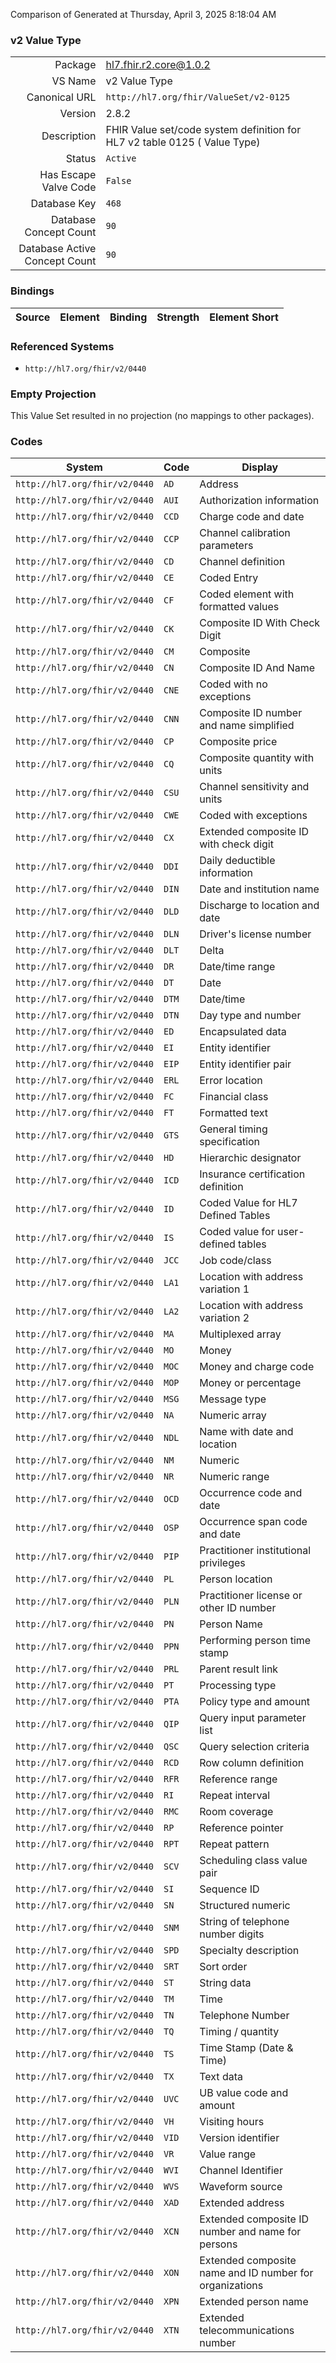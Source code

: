 Comparison of 
Generated at Thursday, April 3, 2025 8:18:04 AM

### v2 Value Type

|      |     |
| ---: | --- |
| Package | hl7.fhir.r2.core@1.0.2 |
| VS Name | v2 Value Type |
| Canonical URL | `http://hl7.org/fhir/ValueSet/v2-0125` |
| Version | 2.8.2 |
| Description | FHIR Value set/code system definition for HL7 v2 table 0125 ( Value Type) |
| Status | `Active` |
| Has Escape Valve Code | `False` |
| Database Key | `468` |
| Database Concept Count | `90` |
| Database Active Concept Count | `90` |
### Bindings

| Source | Element | Binding | Strength | Element Short |
| ------ | ------- | ------- | -------- | ------------- |

### Referenced Systems

* `http://hl7.org/fhir/v2/0440`
### Empty Projection

This Value Set resulted in no projection (no mappings to other packages).

### Codes

| System | Code | Display |
| ------ | ---- | ------- |
| `http://hl7.org/fhir/v2/0440` | `AD` | Address |
| `http://hl7.org/fhir/v2/0440` | `AUI` | Authorization information |
| `http://hl7.org/fhir/v2/0440` | `CCD` | Charge code and date |
| `http://hl7.org/fhir/v2/0440` | `CCP` | Channel calibration parameters |
| `http://hl7.org/fhir/v2/0440` | `CD` | Channel definition |
| `http://hl7.org/fhir/v2/0440` | `CE` | Coded Entry |
| `http://hl7.org/fhir/v2/0440` | `CF` | Coded element with formatted values |
| `http://hl7.org/fhir/v2/0440` | `CK` | Composite ID With Check Digit |
| `http://hl7.org/fhir/v2/0440` | `CM` | Composite |
| `http://hl7.org/fhir/v2/0440` | `CN` | Composite ID And Name |
| `http://hl7.org/fhir/v2/0440` | `CNE` | Coded with no exceptions |
| `http://hl7.org/fhir/v2/0440` | `CNN` | Composite ID number and name simplified |
| `http://hl7.org/fhir/v2/0440` | `CP` | Composite price |
| `http://hl7.org/fhir/v2/0440` | `CQ` | Composite quantity with units |
| `http://hl7.org/fhir/v2/0440` | `CSU` | Channel sensitivity and units |
| `http://hl7.org/fhir/v2/0440` | `CWE` | Coded with exceptions |
| `http://hl7.org/fhir/v2/0440` | `CX` | Extended composite ID with check digit |
| `http://hl7.org/fhir/v2/0440` | `DDI` | Daily deductible information |
| `http://hl7.org/fhir/v2/0440` | `DIN` | Date and institution name |
| `http://hl7.org/fhir/v2/0440` | `DLD` | Discharge to location and date |
| `http://hl7.org/fhir/v2/0440` | `DLN` | Driver's license number |
| `http://hl7.org/fhir/v2/0440` | `DLT` | Delta |
| `http://hl7.org/fhir/v2/0440` | `DR` | Date/time range |
| `http://hl7.org/fhir/v2/0440` | `DT` | Date |
| `http://hl7.org/fhir/v2/0440` | `DTM` | Date/time |
| `http://hl7.org/fhir/v2/0440` | `DTN` | Day type and number |
| `http://hl7.org/fhir/v2/0440` | `ED` | Encapsulated data |
| `http://hl7.org/fhir/v2/0440` | `EI` | Entity identifier |
| `http://hl7.org/fhir/v2/0440` | `EIP` | Entity identifier pair |
| `http://hl7.org/fhir/v2/0440` | `ERL` | Error location |
| `http://hl7.org/fhir/v2/0440` | `FC` | Financial class |
| `http://hl7.org/fhir/v2/0440` | `FT` | Formatted text |
| `http://hl7.org/fhir/v2/0440` | `GTS` | General timing specification |
| `http://hl7.org/fhir/v2/0440` | `HD` | Hierarchic designator |
| `http://hl7.org/fhir/v2/0440` | `ICD` | Insurance certification definition |
| `http://hl7.org/fhir/v2/0440` | `ID` | Coded Value for HL7 Defined Tables |
| `http://hl7.org/fhir/v2/0440` | `IS` | Coded value for user-defined tables |
| `http://hl7.org/fhir/v2/0440` | `JCC` | Job code/class |
| `http://hl7.org/fhir/v2/0440` | `LA1` | Location with address variation 1 |
| `http://hl7.org/fhir/v2/0440` | `LA2` | Location with address variation 2 |
| `http://hl7.org/fhir/v2/0440` | `MA` | Multiplexed array |
| `http://hl7.org/fhir/v2/0440` | `MO` | Money |
| `http://hl7.org/fhir/v2/0440` | `MOC` | Money and charge code |
| `http://hl7.org/fhir/v2/0440` | `MOP` | Money or percentage |
| `http://hl7.org/fhir/v2/0440` | `MSG` | Message type |
| `http://hl7.org/fhir/v2/0440` | `NA` | Numeric array |
| `http://hl7.org/fhir/v2/0440` | `NDL` | Name with date and location |
| `http://hl7.org/fhir/v2/0440` | `NM` | Numeric |
| `http://hl7.org/fhir/v2/0440` | `NR` | Numeric range |
| `http://hl7.org/fhir/v2/0440` | `OCD` | Occurrence code and date |
| `http://hl7.org/fhir/v2/0440` | `OSP` | Occurrence span code and date |
| `http://hl7.org/fhir/v2/0440` | `PIP` | Practitioner institutional privileges |
| `http://hl7.org/fhir/v2/0440` | `PL` | Person location |
| `http://hl7.org/fhir/v2/0440` | `PLN` | Practitioner license or other ID number |
| `http://hl7.org/fhir/v2/0440` | `PN` | Person Name |
| `http://hl7.org/fhir/v2/0440` | `PPN` | Performing person time stamp |
| `http://hl7.org/fhir/v2/0440` | `PRL` | Parent result link |
| `http://hl7.org/fhir/v2/0440` | `PT` | Processing type |
| `http://hl7.org/fhir/v2/0440` | `PTA` | Policy type and amount |
| `http://hl7.org/fhir/v2/0440` | `QIP` | Query input parameter list |
| `http://hl7.org/fhir/v2/0440` | `QSC` | Query selection criteria |
| `http://hl7.org/fhir/v2/0440` | `RCD` | Row column definition |
| `http://hl7.org/fhir/v2/0440` | `RFR` | Reference range |
| `http://hl7.org/fhir/v2/0440` | `RI` | Repeat interval |
| `http://hl7.org/fhir/v2/0440` | `RMC` | Room coverage |
| `http://hl7.org/fhir/v2/0440` | `RP` | Reference pointer |
| `http://hl7.org/fhir/v2/0440` | `RPT` | Repeat pattern |
| `http://hl7.org/fhir/v2/0440` | `SCV` | Scheduling class value pair |
| `http://hl7.org/fhir/v2/0440` | `SI` | Sequence ID |
| `http://hl7.org/fhir/v2/0440` | `SN` | Structured numeric |
| `http://hl7.org/fhir/v2/0440` | `SNM` | String of telephone number digits |
| `http://hl7.org/fhir/v2/0440` | `SPD` | Specialty description |
| `http://hl7.org/fhir/v2/0440` | `SRT` | Sort order |
| `http://hl7.org/fhir/v2/0440` | `ST` | String data |
| `http://hl7.org/fhir/v2/0440` | `TM` | Time |
| `http://hl7.org/fhir/v2/0440` | `TN` | Telephone Number |
| `http://hl7.org/fhir/v2/0440` | `TQ` | Timing / quantity |
| `http://hl7.org/fhir/v2/0440` | `TS` | Time Stamp (Date & Time) |
| `http://hl7.org/fhir/v2/0440` | `TX` | Text data |
| `http://hl7.org/fhir/v2/0440` | `UVC` | UB value code and amount |
| `http://hl7.org/fhir/v2/0440` | `VH` | Visiting hours |
| `http://hl7.org/fhir/v2/0440` | `VID` | Version identifier |
| `http://hl7.org/fhir/v2/0440` | `VR` | Value range |
| `http://hl7.org/fhir/v2/0440` | `WVI` | Channel Identifier |
| `http://hl7.org/fhir/v2/0440` | `WVS` | Waveform source |
| `http://hl7.org/fhir/v2/0440` | `XAD` | Extended address |
| `http://hl7.org/fhir/v2/0440` | `XCN` | Extended composite ID number and name for persons |
| `http://hl7.org/fhir/v2/0440` | `XON` | Extended composite name and ID number for organizations |
| `http://hl7.org/fhir/v2/0440` | `XPN` | Extended person name |
| `http://hl7.org/fhir/v2/0440` | `XTN` | Extended telecommunications number |
